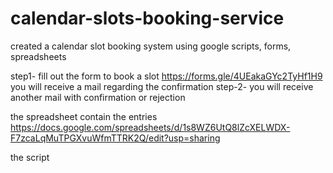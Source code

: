 # calendar-slots-booking-service
created a calendar slot booking system using google scripts, forms, spreadsheets

step1- fill out the form to book a slot
https://forms.gle/4UEakaGYc2TyHf1H9
 you will receive a mail regarding the confirmation
step-2- you will receive another mail with confirmation or rejection

the spreadsheet contain the entries
https://docs.google.com/spreadsheets/d/1s8WZ6UtQ8lZcXELWDX-F7zcaLqMuTPGXvuWfmTTRK2Q/edit?usp=sharing

the script
